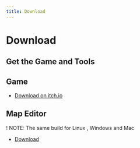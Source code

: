 ```yaml
---
title: Download
---
```


# Download
## Get the Game and Tools 

## Game
<ul id="game-download-link"><li>
<a target="_blank" href="https://glportal.itch.io/glportal">Download on itch.io</a>
</li></ul>

<iframe id="game-download-iframe" style="display: none;" frameborder="0" width="552" height="167">
</iframe>
<script>

document.addEventListener("DOMContentLoaded", function(event) { 
  document.getElementById('game-download-iframe').src = 
  "https://itch.io/embed/11342?linkback=true&link_color=1BB3E9";
  setTimeout(function(){
    document.getElementById('game-download-link').style = "display: none;"; 
    document.getElementById('game-download-iframe').style = "display: block;"; 
}, 1000);
});
</script>

## Map Editor
! NOTE: The same build for Linux <i class="fa fa-linux"></i>, Windows <i class="fa fa-windows"></i> and Mac <i class="fa fa-apple"></i>
- [Download](https://bintray.com/glportal/generic/glportal-editor/_latestVersion)
